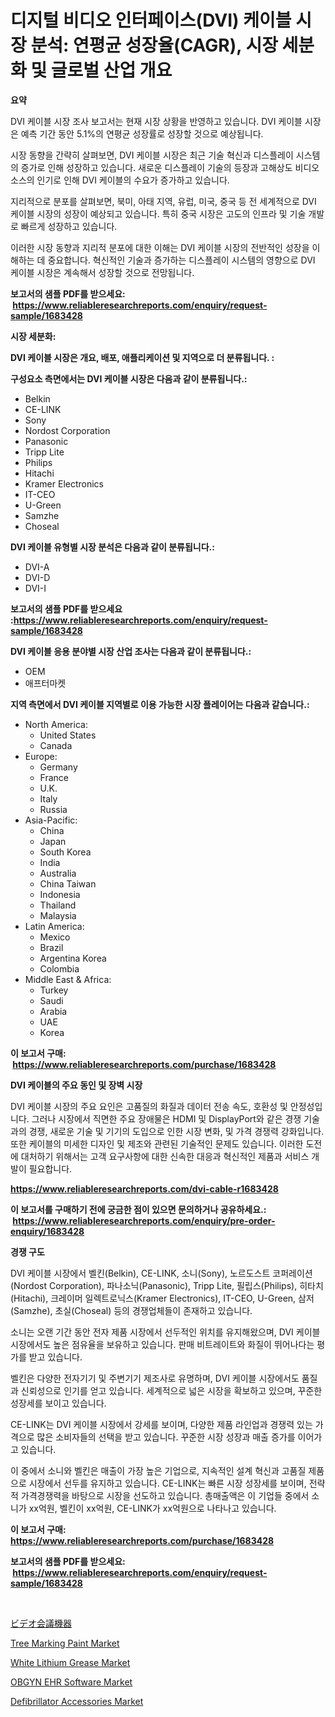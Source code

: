<p><h1>디지털 비디오 인터페이스(DVI) 케이블 시장 분석: 연평균 성장율(CAGR), 시장 세분화 및 글로벌 산업 개요</h1></p><p><strong>요약</strong></p>
<p><p>DVI 케이블 시장 조사 보고서는 현재 시장 상황을 반영하고 있습니다. DVI 케이블 시장은 예측 기간 동안 5.1%의 연평균 성장률로 성장할 것으로 예상됩니다.</p><p>시장 동향을 간략히 살펴보면, DVI 케이블 시장은 최근 기술 혁신과 디스플레이 시스템의 증가로 인해 성장하고 있습니다. 새로운 디스플레이 기술의 등장과 고해상도 비디오 소스의 인기로 인해 DVI 케이블의 수요가 증가하고 있습니다.</p><p>지리적으로 분포를 살펴보면, 북미, 아태 지역, 유럽, 미국, 중국 등 전 세계적으로 DVI 케이블 시장의 성장이 예상되고 있습니다. 특히 중국 시장은 고도의 인프라 및 기술 개발로 빠르게 성장하고 있습니다.</p><p>이러한 시장 동향과 지리적 분포에 대한 이해는 DVI 케이블 시장의 전반적인 성장을 이해하는 데 중요합니다. 혁신적인 기술과 증가하는 디스플레이 시스템의 영향으로 DVI 케이블 시장은 계속해서 성장할 것으로 전망됩니다.</p></p>
<p><strong>보고서의 샘플 PDF를 받으세요: &nbsp;<a href="https://www.reliableresearchreports.com/enquiry/request-sample/1683428">https://www.reliableresearchreports.com/enquiry/request-sample/1683428</a></strong></p>
<p><strong>시장 세분화:</strong></p>
<p><strong> DVI 케이블 시장은 개요, 배포, 애플리케이션 및 지역으로 더 분류됩니다. :</strong></p>
<p><strong>구성요소 측면에서는 DVI 케이블 시장은 다음과 같이 분류됩니다.:</strong></p>
<p><ul><li>Belkin</li><li>CE-LINK</li><li>Sony</li><li>Nordost Corporation</li><li>Panasonic</li><li>Tripp Lite</li><li>Philips</li><li>Hitachi</li><li>Kramer Electronics</li><li>IT-CEO</li><li>U-Green</li><li>Samzhe</li><li>Choseal</li></ul></p>
<p><strong> DVI 케이블 유형별 시장 분석은 다음과 같이 분류됩니다.:</strong></p>
<p><ul><li>DVI-A</li><li>DVI-D</li><li>DVI-I</li></ul></p>
<p><strong>보고서의 샘플 PDF를 받으세요 :<a href="https://www.reliableresearchreports.com/enquiry/request-sample/1683428">https://www.reliableresearchreports.com/enquiry/request-sample/1683428</a></strong></p>
<p><strong> DVI 케이블 응용 분야별 시장 산업 조사는 다음과 같이 분류됩니다.:</strong></p>
<p><ul><li>OEM</li><li>애프터마켓</li></ul></p>
<p><strong>지역 측면에서 DVI 케이블 지역별로 이용 가능한 시장 플레이어는 다음과 같습니다.:</strong></p>
<p><ul>
    <li>
        North America:
        <ul>
            <li>United States</li>
            <li>Canada</li>
        </ul>
    </li>
    <li>
        Europe:
        <ul>
            <li>Germany</li>
            <li>France</li>
            <li>U.K.</li>
            <li>Italy</li>
            <li>Russia</li>
        </ul>
    </li>
    <li>
        Asia-Pacific:
        <ul>
            <li>China</li>
            <li>Japan</li>
            <li>South Korea</li>
            <li>India</li>
            <li>Australia</li>
            <li>China Taiwan</li>
            <li>Indonesia</li>
            <li>Thailand</li>
            <li>Malaysia</li>
        </ul>
    </li>
    <li>
        Latin America:
        <ul>
            <li>Mexico</li>
            <li>Brazil</li>
            <li>Argentina Korea</li>
            <li>Colombia</li>
        </ul>
    </li>
    <li>
        Middle East & Africa:
        <ul>
            <li>Turkey</li>
            <li>Saudi</li>
            <li>Arabia</li>
            <li>UAE</li>
            <li>Korea</li>
        </ul>
    </li>
    </ul></p>
<p><strong>이 보고서 구매: &nbsp;<a href="https://www.reliableresearchreports.com/purchase/1683428">https://www.reliableresearchreports.com/purchase/1683428</a></strong></p>
<p><strong>DVI 케이블의 주요 동인 및 장벽 시장</strong></p>
<p><p>DVI 케이블 시장의 주요 요인은 고품질의 화질과 데이터 전송 속도, 호환성 및 안정성입니다. 그러나 시장에서 직면한 주요 장애물은 HDMI 및 DisplayPort와 같은 경쟁 기술과의 경쟁, 새로운 기술 및 기기의 도입으로 인한 시장 변화, 및 가격 경쟁력 강화입니다. 또한 케이블의 미세한 디자인 및 제조와 관련된 기술적인 문제도 있습니다. 이러한 도전에 대처하기 위해서는 고객 요구사항에 대한 신속한 대응과 혁신적인 제품과 서비스 개발이 필요합니다.</p></p>
<p><strong><a href="https://www.reliableresearchreports.com/dvi-cable-r1683428">https://www.reliableresearchreports.com/dvi-cable-r1683428</a></strong></p>
<p><strong>이 보고서를 구매하기 전에 궁금한 점이 있으면 문의하거나 공유하세요.: &nbsp;<a href="https://www.reliableresearchreports.com/enquiry/pre-order-enquiry/1683428">https://www.reliableresearchreports.com/enquiry/pre-order-enquiry/1683428</a></strong></p>
<p><strong>경쟁 구도</strong></p>
<p><p>DVI 케이블 시장에서 벨킨(Belkin), CE-LINK, 소니(Sony), 노르도스트 코퍼레이션(Nordost Corporation), 파나소닉(Panasonic), Tripp Lite, 필립스(Philips), 히타치(Hitachi), 크레이머 일렉트로닉스(Kramer Electronics), IT-CEO, U-Green, 삼저(Samzhe), 초실(Choseal) 등의 경쟁업체들이 존재하고 있습니다.</p><p>소니는 오랜 기간 동안 전자 제품 시장에서 선두적인 위치를 유지해왔으며, DVI 케이블 시장에서도 높은 점유율을 보유하고 있습니다. 판매 비트레이트와 화질이 뛰어나다는 평가를 받고 있습니다.</p><p>벨킨은 다양한 전자기기 및 주변기기 제조사로 유명하며, DVI 케이블 시장에서도 품질과 신뢰성으로 인기를 얻고 있습니다. 세계적으로 넓은 시장을 확보하고 있으며, 꾸준한 성장세를 보이고 있습니다.</p><p>CE-LINK는 DVI 케이블 시장에서 강세를 보이며, 다양한 제품 라인업과 경쟁력 있는 가격으로 많은 소비자들의 선택을 받고 있습니다. 꾸준한 시장 성장과 매출 증가를 이어가고 있습니다.</p><p>이 중에서 소니와 벨킨은 매출이 가장 높은 기업으로, 지속적인 설계 혁신과 고품질 제품으로 시장에서 선두를 유지하고 있습니다. CE-LINK는 빠른 시장 성장세를 보이며, 전략적 가격경쟁력을 바탕으로 시장을 선도하고 있습니다. 총매출액은 이 기업들 중에서 소니가 xx억원, 벨킨이 xx억원, CE-LINK가 xx억원으로 나타나고 있습니다.</p></p>
<p><strong>이 보고서 구매: &nbsp; <a href="https://www.reliableresearchreports.com/purchase/1683428">https://www.reliableresearchreports.com/purchase/1683428</a></strong></p>
<p><strong>보고서의 샘플 PDF를 받으세요: &nbsp;<a href="https://www.reliableresearchreports.com/enquiry/request-sample/1683428">https://www.reliableresearchreports.com/enquiry/request-sample/1683428</a></strong><strong></strong></p>
<p>&nbsp;</p>
<p><p><a href="https://medium.com/@lilliandach1969/%E3%83%93%E3%83%87%E3%82%AA%E4%BC%9A%E8%AD%B0%E8%A3%85%E7%BD%AE%E5%B8%82%E5%A0%B4%E8%A6%8F%E6%A8%A1%E3%81%A8%E5%B8%82%E5%A0%B4%E5%8B%95%E5%90%91-%E5%AE%8C%E5%85%A8%E3%81%AA%E6%A5%AD%E7%95%8C%E6%A6%82%E8%A6%81-2024%E5%B9%B4%E3%81%8B%E3%82%892031%E5%B9%B4%E3%81%BE%E3%81%A7-ce76662dcac3">ビデオ会議機器</a></p><p><a href="https://issuu.com/reportprime-2/docs/tree-marking-paint-market-size-2030.pptx">Tree Marking Paint Market</a></p><p><a href="https://issuu.com/reportprime-2/docs/white-lithium-grease-market-size-2030.pptx">White Lithium Grease Market</a></p><p><a href="https://github.com/mahnoor2003/Market-Research-Report-List-4/blob/main/obgyn-ehr-software-market.md">OBGYN EHR Software Market</a></p><p><a href="https://github.com/juancolorado15/Market-Research-Report-List-2/blob/main/defibrillator-accessories-market.md">Defibrillator Accessories Market</a></p></p>